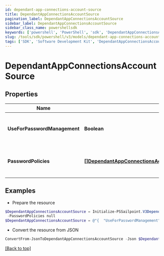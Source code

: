 ```yaml
---
id: dependant-app-connections-account-source
title: DependantAppConnectionsAccountSource
pagination_label: DependantAppConnectionsAccountSource
sidebar_label: DependantAppConnectionsAccountSource
sidebar_class_name: powershellsdk
keywords: ['powershell', 'PowerShell', 'sdk', 'DependantAppConnectionsAccountSource', 'DependantAppConnectionsAccountSource'] 
slug: /tools/sdk/powershell/v3/models/dependant-app-connections-account-source
tags: ['SDK', 'Software Development Kit', 'DependantAppConnectionsAccountSource', 'DependantAppConnectionsAccountSource']
---
```



# DependantAppConnectionsAccountSource

## Properties

Name | Type | Description | Notes
------------ | ------------- | ------------- | -------------
**UseForPasswordManagement** | **Boolean** | Use this Account Source for password management | [optional] [default to $false]
**PasswordPolicies** | [**[]DependantAppConnectionsAccountSourcePasswordPoliciesInner**](dependant-app-connections-account-source-password-policies-inner) | A list of Password Policies for this Account Source | [optional] 

## Examples

- Prepare the resource
```powershell
$DependantAppConnectionsAccountSource = Initialize-PSSailpoint.V3DependantAppConnectionsAccountSource  -UseForPasswordManagement false `
 -PasswordPolicies null
$DependantAppConnectionsAccountSource = @"{  "UseForPasswordManagement": false, "PasswordPolicies": null }"@
```

- Convert the resource from JSON
```powershell
ConvertFrom-JsonToDependantAppConnectionsAccountSource -Json $DependantAppConnectionsAccountSource
```


[[Back to top]](#) 

